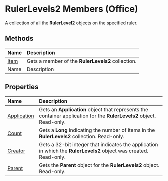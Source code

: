 
# RulerLevels2 Members (Office)
A collection of all the  **RulerLevel2** objects on the specified ruler.

## Methods



|**Name**|**Description**|
|:-----|:-----|
| [Item](b6791181-ea32-62e3-3b9a-1b60f436bc91.md)|Gets a member of the  **RulerLevels2** collection.|
|Name|Description|

## Properties



|**Name**|**Description**|
|:-----|:-----|
| [Application](174eba7d-38d8-6389-5a83-bb5a2cd2613b.md)|Gets an  **Application** object that represents the container application for the **RulerLevels2** object. Read-only.|
| [Count](94e7b037-ef73-753a-2231-fd31bd4405d5.md)|Gets a  **Long** indicating the number of items in the **RulerLevels2** collection. Read-only.|
| [Creator](e86b721c-df91-8ecc-5886-db6da0e24fca.md)|Gets a 32-bit integer that indicates the application in which the  **RulerLevels2** object was created. Read-only.|
| [Parent](000d8a65-c798-33d2-adc0-d38c44643aae.md)|Gets the  **Parent** object for the **RulerLevels2** object. Read-only.|
